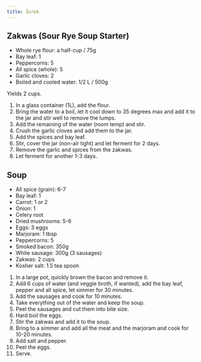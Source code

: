 ```yaml
---
title: Żurek
---
```


## Zakwas (Sour Rye Soup Starter)

-   Whole rye flour: a half-cup / 75g
-   Bay leaf: 1
-   Peppercorns: 5
-   All spice (whole): 5
-   Garlic cloves: 2
-   Boiled and cooled water: 1/2 L / 500g

Yields 2 cups.

1.  In a glass container (1L), add the flour.
2.  Bring the water to a boil, let it cool down to 35 degrees max and add
    it to the jar and stir well to remove the lumps.
3.  Add the remaining of the water (room temp) and stir.
4.  Crush the garlic cloves and add them to the jar.
5.  Add the spices and bay leaf.
6.  Stir, cover the jar (non-air tight) and let ferment for 2 days.
7.  Remove the garlic and spices from the zakwas.
8.  Let ferment for another 1-3 days.

## Soup

-   All spice (grain): 6-7
-   Bay leaf: 1
-   Carrot: 1 or 2
-   Onion: 1
-   Celery root
-   Dried mushrooms: 5-6
-   Eggs: 3 eggs
-   Marjoram: 1 tbsp
-   Peppercorns: 5
-   Smoked bacon: 350g
-   White sausage: 300g (3 sausages)
-   Zakwas: 2 cups
-   Kosher salt: 1.5 tea spoon

1.  In a large pot, quickly brown the bacon and remove it.
2.  Add 6 cups of water (and veggie broth, if wanted), add the bay leaf,
    pepper and all spice, let simmer for 30 minutes.
3.  Add the sausages and cook for 10 minutes.
4.  Take everything out of the water and keep the soup.
5.  Peel the sausages and cut them into bite size.
6.  Hard boil the eggs.
7.  Stir the zakwas and add it to the soup.
8.  Bring to a simmer and add all the meat and the marjoram and cook for
    10-20 minutes.
9.  Add salt and pepper.
10. Peel the eggs.
11. Serve.
